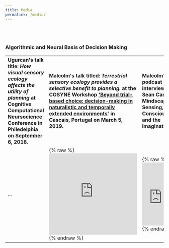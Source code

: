 ```yaml
---
title: Media
permalink: /media/
---
```

<br><br>

### Algorithmic and Neural Basis of Decision Making



<table class="recent">        
        <tr>
            <td style="text-align:left; font-weight: bold;%;">
                    Ugurcan's talk title: <i> How visual sensory ecology affects the utility of planning</i>
                at Cognitive Computational Neursocience Conference in Philedelphia on September 6, 2018.</td>
            <td style="text-align:left; font-weight: bold;%;">
                    Malcolm's talk titled: <i>Terrestrial sensory ecology provides a selective benefit to planning.</i>
                    at the COSYNE Workshop 
                    <a href="https://www.cosyne.org/c/index.php?title=Workshops2019_naturalistic_decisions">
                    'Beyond trial-based choice: decision-making in naturalistic and temporally extended environments'</a> 
                    in Cascais, Portugal on March 5, 2019.</td>
            <td style="text-align:left;font-weight: bold;">
                Malcolm's podcast interview on Sean Caroll's Mindscape: 
                    Sensing, Consciousness, and the Imagination</td>
        </tr>       
        <tr>
            <td> ... </td>
            <td> {% raw %}
                 <iframe width="280" height="258" src="https://www.youtube.com/embed/Q3H-5Z3-6gM" frameborder="0" allow="accelerometer; autoplay; encrypted-media; gyroscope; picture-in-picture" allowfullscreen></iframe>
                 {% endraw %}
            </td>
            <td> 
                    {% raw %}
                    <iframe src="https://art19.com/shows/sean-carrolls-mindscape/episodes/e1b941fa-0a10-4f73-8a5a-1d916290d413/embed?theme=dark-blue" width="100%" height="200px" frameborder="no" border="0" marginwidth="0" scrolling="no"></iframe>
                    {% endraw %}
            </td>
        </tr>
</table>
